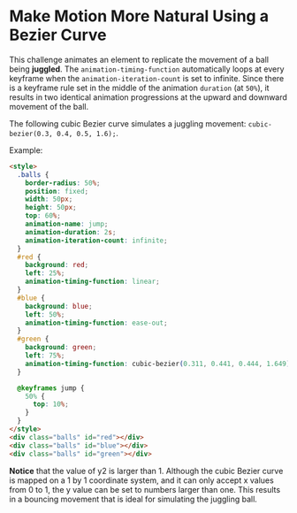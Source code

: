 # Make Motion More Natural Using a Bezier Curve

This challenge animates an element to replicate the movement of a ball being **juggled**.
The `animation-timing-function` automatically loops at every keyframe when the `animation-iteration-count` is set to infinite. Since there is a keyframe rule set in the middle of the animation `duration` (at `50%`), it results in two identical animation progressions at the upward and downward movement of the ball.

The following cubic Bezier curve simulates a juggling movement: `cubic-bezier(0.3, 0.4, 0.5, 1.6);`.

Example:

```html
<style>
  .balls {
    border-radius: 50%;
    position: fixed;
    width: 50px;
    height: 50px;
    top: 60%;
    animation-name: jump;
    animation-duration: 2s;
    animation-iteration-count: infinite;
  }
  #red {
    background: red;
    left: 25%;
    animation-timing-function: linear;
  }
  #blue {
    background: blue;
    left: 50%;
    animation-timing-function: ease-out;
  }
  #green {
    background: green;
    left: 75%;
    animation-timing-function: cubic-bezier(0.311, 0.441, 0.444, 1.649);
  }

  @keyframes jump {
    50% {
      top: 10%;
    }
  }
</style>
<div class="balls" id="red"></div>
<div class="balls" id="blue"></div>
<div class="balls" id="green"></div>
```

**Notice** that the value of y2 is larger than 1. Although the cubic Bezier curve is mapped on a 1 by 1 coordinate system, and it can only accept x values from 0 to 1, the y value can be set to numbers larger than one. This results in a bouncing movement that is ideal for simulating the juggling ball.
